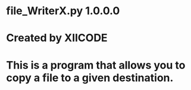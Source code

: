 #       file_WriterX.py 1.0.0.0
#       Created by XIICODE

#  This is a program that allows you to copy a file to a given destination.
